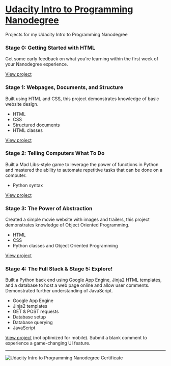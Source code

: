 # <a href="https://www.udacity.com/course/intro-to-programming-nanodegree--nd000" target="_blank">Udacity Intro to Programming Nanodegree</a>
Projects for my Udacity Intro to Programming Nanodegree

### Stage 0: Getting Started with HTML
Get some early feedback on what you're learning within the first week of your Nanodegree experience.

[View project](http://venturidb.github.io/udacity-ipnd-stage-0/)

### Stage 1: Webpages, Documents, and Structure
Built using HTML and CSS, this project demonstrates knowledge of basic website design.
- HTML
- CSS
- Structured documents
- HTML classes

[View project](http://venturidb.github.io/udacity-ipnd-stage-1/)

### Stage 2: Telling Computers What To Do
Built a Mad Libs-style game to leverage the power of functions in Python and mastered the ability to automate repetitive tasks that can be done on a computer.
- Python syntax

[View project](http://davidventuri.com/fill-in-the-blanks-py)

### Stage 3: The Power of Abstraction
Created a simple movie website with images and trailers, this project demonstrates knowledge of Object Oriented Programming.
- HTML
- CSS
- Python classes and Object Oriented Programming

[View project](http://venturidb.github.io/fresh-tomatoes/)

### Stage 4: The Full Stack & Stage 5: Explore!
Built a Python back end using Google App Engine, Jinja2 HTML templates, and a database to host a web page online and allow user comments. Demonstrated further understanding of JavaScript.
- Google App Engine
- Jinja2 templates
- GET & POST requests
- Database setup
- Database querying
- JavaScript

[View project](http://david-venturi-ipnd-notes.appspot.com/) (not optimized for mobile). Submit a blank comment to experience a game-changing UI feature.

<hr>

![Udacity Intro to Programming Nanodegree Certificate](http://i.imgur.com/0WcvnKE.png)
